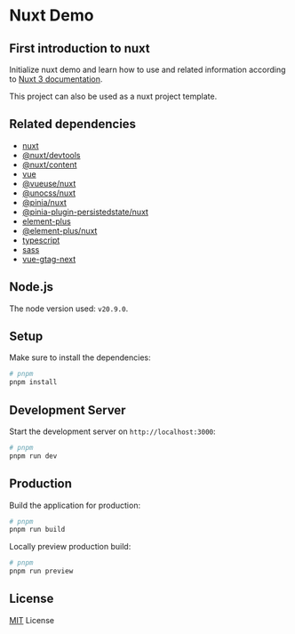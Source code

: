 # Nuxt Demo

## First introduction to nuxt

Initialize nuxt demo and learn how to use and related information according to [Nuxt 3 documentation](https://nuxt.com/docs/getting-started/introduction).

This project can also be used as a nuxt project template.

## Related dependencies

- [nuxt](https://nuxt.com/)
- [@nuxt/devtools](https://devtools.nuxt.com/)
- [@nuxt/content](https://content.nuxt.com/)
- [vue](https://vuejs.org/)
- [@vueuse/nuxt](https://vueuse.org/)
- [@unocss/nuxt](https://unocss.dev/)
- [@pinia/nuxt](https://pinia.vuejs.org/)
- [@pinia-plugin-persistedstate/nuxt](https://prazdevs.github.io/pinia-plugin-persistedstate/)
- [element-plus](https://element-plus.org/en-US/)
- [@element-plus/nuxt](https://github.com/element-plus/element-plus-nuxt)
- [typescript](https://www.typescriptlang.org/)
- [sass](https://sass-lang.com/)
- [vue-gtag-next](https://github.com/MatteoGabriele/vue-gtag-next)

## Node.js

The node version used: `v20.9.0`.

## Setup

Make sure to install the dependencies:

```bash
# pnpm
pnpm install
```

## Development Server

Start the development server on `http://localhost:3000`:

```bash
# pnpm
pnpm run dev
```

## Production

Build the application for production:

```bash
# pnpm
pnpm run build
```

Locally preview production build:

```bash
# pnpm
pnpm run preview
```

## License

[MIT](./LICENSE) License
